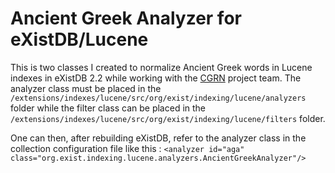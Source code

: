 # Ancient Greek Analyzer for eXistDB/Lucene
This is two classes I created to normalize Ancient Greek words in Lucene indexes in eXistDB 2.2 while working with the [CGRN](http://cgrn.ulg.ac.be) project team. The analyzer class must be placed in the `/extensions/indexes/lucene/src/org/exist/indexing/lucene/analyzers` folder while the filter class can be placed in the `/extensions/indexes/lucene/src/org/exist/indexing/lucene/filters` folder.

One can then, after rebuilding eXistDB, refer to the analyzer class in the collection configuration file like this :
`<analyzer id="aga" class="org.exist.indexing.lucene.analyzers.AncientGreekAnalyzer"/>`
